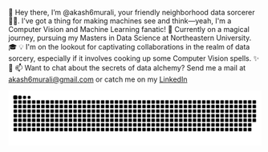 👋 Hey there, I’m @akash6murali, your friendly neighborhood data sorcerer 🧙‍♂️.
I’ve got a thing for making machines see and think—yeah, I'm a Computer Vision and Machine Learning fanatic! 🤖
Currently on a magical journey, pursuing my Masters in Data Science at Northeastern University. 🎓
💡 I'm on the lookout for captivating collaborations in the realm of data sorcery, especially if it involves cooking up some Computer Vision spells. ✨🔮
📫 Want to chat about the secrets of data alchemy? Send me a mail at akash6murali@gmail.com or catch me on my [LinkedIn](https://www.linkedin.com/in/ak-mur-22a520191/)

<p align="center">
  <a href="https://github.com/AnanthaPadmanaban-KrishnaKumar">
    <img align="center" src="https://github.com/1999AZZAR/1999AZZAR/blob/main/resources/img/grid-snake.svg" alt="snake game" />
  </a>
</p>
